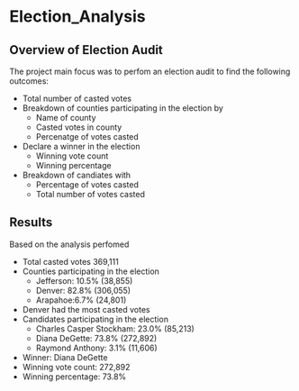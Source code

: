 # Election_Analysis

## Overview of Election Audit

The project main focus was to perfom an election audit to find the following outcomes:
- Total number of casted votes
- Breakdown of counties participating in the election by
  - Name of county
  - Casted votes in county
  - Percenatge of votes casted
 - Declare a winner in the election
   - Winning vote count
   - Winning percentage
 - Breakdown of candiates with
   - Percentage of votes casted
   - Total number of votes casted

## Results

Based on the analysis perfomed
- Total casted votes 369,111
- Counties participating in the election
    - Jefferson: 10.5% (38,855)
    - Denver: 82.8% (306,055)
    - Arapahoe:6.7% (24,801)
- Denver had the most casted votes
- Candidates participating in the election
   - Charles Casper Stockham: 23.0% (85,213)
   - Diana DeGette: 73.8% (272,892)
   - Raymond Anthony: 3.1% (11,606)
- Winner: Diana DeGette
- Winning vote count: 272,892
- Winning percentage: 73.8%
